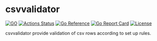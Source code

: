 # csvvalidator

[![GO](https://img.shields.io/github/go-mod/go-version/obalunenko/csvvalidator)](https://golang.org/doc/devel/release.html)
[![Actions Status](https://github.com/obalunenko/csvvalidator/workflows/go-vet-test/badge.svg)](https://github.com/obalunenko/csvvalidator/actions)
[![Go Reference](https://pkg.go.dev/badge/github.com/obalunenko/csvvalidator.svg)](https://pkg.go.dev/github.com/obalunenko/csvvalidator)
[![Go Report Card](https://goreportcard.com/badge/github.com/obalunenko/csvvalidator)](https://goreportcard.com/report/github.com/obalunenko/csvvalidator)
[![License](https://img.shields.io/github/license/obalunenko/spamassassin-parser)](/LICENSE)

csvvalidator provide validation of csv rows according to set up rules.

